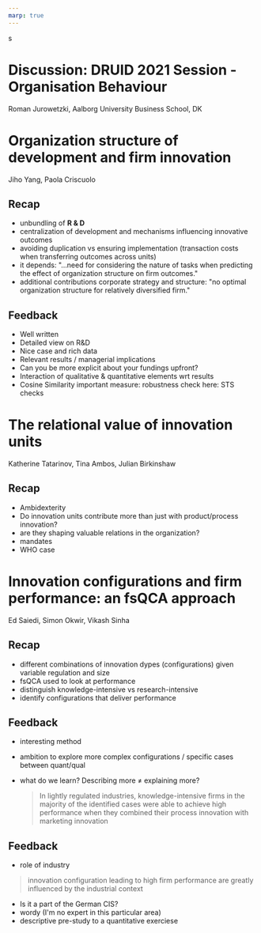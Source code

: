 ```yaml
---
marp: true
---
```


<!--
theme: gaia
class:
 - invert
headingDivider: 2 
paginate: true
-->
s
<!--
_class:
 - leads
 - invert
-->

# Discussion: DRUID 2021 Session - Organisation Behaviour
Roman Jurowetzki, Aalborg University Business School, DK

# Organization structure of development and firm innovation
Jiho Yang, Paola Criscuolo

## Recap

- unbundling of **R & D**
- centralization of development and mechanisms influencing innovative outcomes
- avoiding duplication vs ensuring implementation (transaction costs when transferring outcomes across units)
- it depends: "...need for considering the nature of tasks when predicting the effect of organization structure on firm outcomes."
- additional contributions corporate strategy and structure: "no optimal organization structure for relatively diversified firm."

## Feedback
- Well written
- Detailed view on R&D
- Nice case and rich data
- Relevant results / managerial implications
- Can you be more explicit about your fundings upfront?
- Interaction of qualitative & quantitative elements wrt results
- Cosine Similarity important measure: robustness check here: STS checks

# The relational value of innovation units
Katherine Tatarinov, Tina Ambos, Julian Birkinshaw

## Recap
- Ambidexterity
- Do innovation units contribute more than just with product/process innovation?
- are they shaping valuable relations in the organization?
- mandates
- WHO case

# Innovation configurations and firm performance: an fsQCA approach
Ed Saiedi, Simon Okwir, Vikash Sinha

## Recap

- different combinations of innovation dypes (configurations) given variable regulation and size
- fsQCA used to look at performance
- distinguish knowledge-intensive vs research-intensive
- identify configurations that deliver performance

## Feedback
- interesting method
- ambition to explore more complex configurations / specific cases between quant/qual

- what do we learn? Describing more ≠ explaining more?

    >In lightly regulated industries, knowledge-intensive firms in the majority of the identified cases were able to achieve high performance when they combined their process innovation with marketing innovation


## Feedback
- role of industry
>innovation configuration leading to high firm performance are greatly influenced by the industrial context
- Is it a part of the German CIS?
- wordy (I'm no expert in this particular area)
- descriptive pre-study to a quantitative exerciese



